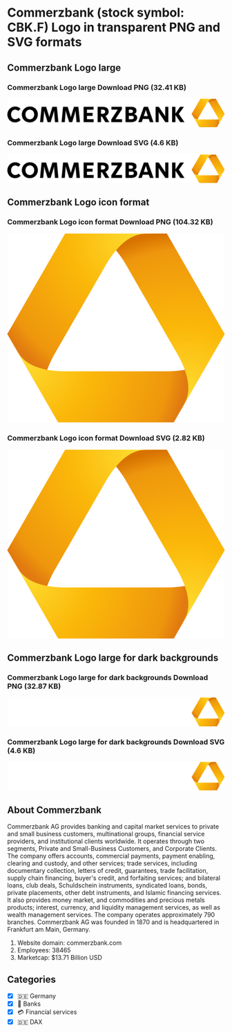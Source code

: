 # Commerzbank (stock symbol: CBK.F) Logo in transparent PNG and SVG formats

## Commerzbank Logo large

### Commerzbank Logo large Download PNG (32.41 KB)

![Commerzbank Logo large Download PNG (32.41 KB)](/img/orig/CBK.F_BIG-2bab012f.png)

### Commerzbank Logo large Download SVG (4.6 KB)

![Commerzbank Logo large Download SVG (4.6 KB)](/img/orig/CBK.F_BIG-bf13ef01.svg)

## Commerzbank Logo icon format

### Commerzbank Logo icon format Download PNG (104.32 KB)

![Commerzbank Logo icon format Download PNG (104.32 KB)](/img/orig/CBK.F-2e335f15.png)

### Commerzbank Logo icon format Download SVG (2.82 KB)

![Commerzbank Logo icon format Download SVG (2.82 KB)](/img/orig/CBK.F-b8815dc3.svg)

## Commerzbank Logo large for dark backgrounds

### Commerzbank Logo large for dark backgrounds Download PNG (32.87 KB)

![Commerzbank Logo large for dark backgrounds Download PNG (32.87 KB)](/img/orig/CBK.F_BIG.D-1ea666d3.png)

### Commerzbank Logo large for dark backgrounds Download SVG (4.6 KB)

![Commerzbank Logo large for dark backgrounds Download SVG (4.6 KB)](/img/orig/CBK.F_BIG.D-e1671430.svg)

## About Commerzbank

Commerzbank AG provides banking and capital market services to private and small business customers, multinational groups, financial service providers, and institutional clients worldwide. It operates through two segments, Private and Small-Business Customers, and Corporate Clients. The company offers accounts, commercial payments, payment enabling, clearing and custody, and other services; trade services, including documentary collection, letters of credit, guarantees, trade facilitation, supply chain financing, buyer's credit, and forfaiting services; and bilateral loans, club deals, Schuldschein instruments, syndicated loans, bonds, private placements, other debt instruments, and Islamic financing services. It also provides money market, and commodities and precious metals products; interest, currency, and liquidity management services, as well as wealth management services. The company operates approximately 790 branches. Commerzbank AG was founded in 1870 and is headquartered in Frankfurt am Main, Germany.

1. Website domain: commerzbank.com
2. Employees: 38465
3. Marketcap: $13.71 Billion USD


## Categories
- [x] 🇩🇪 Germany
- [x] 🏦 Banks
- [x] 💳 Financial services
- [x] 🇩🇪 DAX
